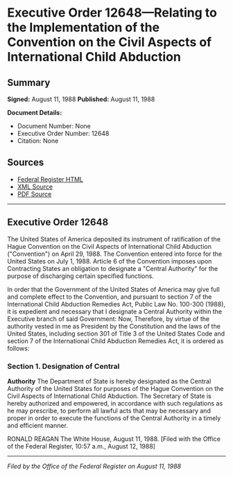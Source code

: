 # Executive Order 12648—Relating to the Implementation of the Convention on the Civil Aspects of International Child Abduction

## Summary

**Signed:** August 11, 1988
**Published:** August 11, 1988

**Document Details:**
- Document Number: None
- Executive Order Number: 12648
- Citation: None

## Sources
- [Federal Register HTML](https://www.presidency.ucsb.edu/documents/executive-order-12648-relating-the-implementation-the-convention-the-civil-aspects)
- [XML Source](None)
- [PDF Source](None)

---

## Executive Order 12648

The United States of America deposited its instrument of ratification of the Hague Convention on the Civil Aspects of International Child Abduction ("Convention") on April 29, 1988. The Convention entered into force for the United States on July 1, 1988. Article 6 of the Convention imposes upon Contracting States an obligation to designate a "Central Authority" for the purpose of discharging certain specified functions.

In order that the Government of the United States of America may give full and complete effect to the Convention, and pursuant to section 7 of the International Child Abduction Remedies Act, Public Law No. 100-300 (1988), it is expedient and necessary that I designate a Central Authority within the Executive branch of said Government:
Now, Therefore, by virtue of the authority vested in me as President by the Constitution and the laws of the United States, including section 301 of Title 3 of the United States Code and section 7 of the International Child Abduction Remedies Act, it is ordered as follows:
### Section 1. Designation of Central

**Authority**
 The Department of State is hereby designated as the Central Authority of the United States for purposes of the Hague Convention on the Civil Aspects of International Child Abduction. The Secretary of State is hereby authorized and empowered, in accordance with such regulations as he may prescribe, to perform all lawful acts that may be necessary and proper in order to execute the functions of the Central Authority in a timely and efficient manner.

RONALD REAGAN
The White House,
August 11, 1988.
[Filed with the Office of the Federal Register, 10:57 a.m., August 12, 1988]

---

*Filed by the Office of the Federal Register on August 11, 1988*
